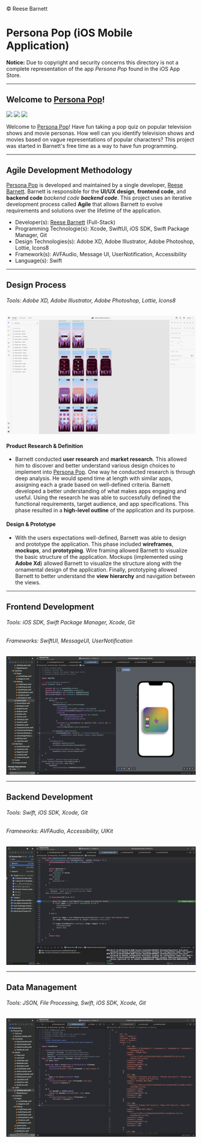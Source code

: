 &copy; Reese Barnett

# Persona Pop (iOS Mobile Application)

**Notice:** Due to copyright and security concerns this directory is not a complete representation of the app _Persona Pop_ found in the iOS App Store.

---

## Welcome to [Persona Pop](https://apps.apple.com/us/app/persona-pop/id1638032169)!

<img src="Gifs/Settings.gif" width="32%" /> <img src="Gifs/Stages.gif" width="32%" /> <img src="Gifs/Answer.gif" width="32%" />

Welcome to [Persona Pop](https://apps.apple.com/us/app/persona-pop/id1638032169)! Have fun taking a pop quiz on popular television shows and movie personas. How well can you identify television shows and movies based on vague representations of popular characters? This project was started in Barnett's free time as a way to have fun programming.

---

## Agile Development Methodology

[Persona Pop](https://apps.apple.com/us/app/persona-pop/id1638032169) is developed and maintained by a single developer, [Reese Barnett](www.linkedin.com/in/reesebarnett2024). Barnett is responsible for the **UI/UX design**, **frontend code**, and **backend code** _backend code_ _**backend code**_. This project uses an iterative development process called **Agile** that allows Barnett to evolve requirements and solutions over the lifetime of the application.

- Developer(s): [Reese Barnett](www.linkedin.com/in/reesebarnett2024) (Full-Stack)
- Programming Technologie(s): Xcode, SwiftUI, iOS SDK, Swift Package Manager, Git
- Design Technologies(s): Adobe XD, Adobe Illustrator, Adobe Photoshop, Lottie, Icons8
- Framework(s): AVFAudio, Message UI, UserNotification, Accessibility
- Language(s): Swift

---

## Design Process

###### Tools: Adobe XD, Adobe Illustrator, Adobe Photoshop, Lottie, Icons8

<img src ="Gifs/UI_UX.png">

#### Product Research & Definition

- Barnett conducted **user research** and **market research**. This allowed him to discover and better understand various design choices to implement into [Persona Pop](https://apps.apple.com/us/app/persona-pop/id1638032169). One way he conducted research is through deep analysis. He would spend time at length with similar apps, assigning each a grade based on well-defined criteria. Barnett developed a better understanding of what makes apps engaging and useful. Using the research he was able to successfully defined the functional requirements, target audience, and app specifications. This phase resulted in a **high-level outline** of the application and its purpose.

#### Design & Prototype

- With the users expectations well-defined, Barnett was able to design and prototype the application. This phase included **wireframes**, **mockups**, and **prototyping**. Wire framing allowed Barnett to visualize the basic structure of the application. Mockups (implemented using **Adobe Xd**) allowed Barnett to visualize the structure along with the ornamental design of the application. Finally, prototyping allowed Barnett to better understand the **view hierarchy** and navigation between the views.

---

## Frontend Development

###### Tools: iOS SDK, Swift Package Manager, Xcode, Git

###### Frameworks: SwiftUI, MessageUI, UserNotification

<img src ="Gifs/Frontend.png">

---

## Backend Development

###### Tools: Swift, iOS SDK, Xcode, Git

###### Frameworks: AVFAudio, Accessibility, UIKit

<img src ="Gifs/Backend.png">

---

## Data Management

###### Tools: JSON, File Processing, Swift, iOS SDK, Xcode, Git

<img src ="Gifs/DataManagement.png">
